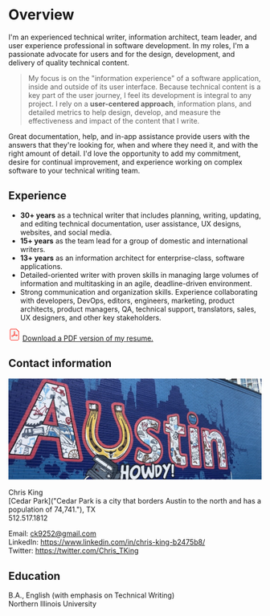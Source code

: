 # Overview

I'm an experienced technical writer, information architect, team leader, and user experience professional in software development. In my roles, I'm a passionate advocate for users and for the design, development, and delivery of quality technical content. 

> My focus is on the "information experience" of a software application, inside and outside of its user interface. Because technical content is a key part of the user journey, I feel its development is integral to any project. I rely on a **user-centered approach**, information plans, and detailed metrics to help design, develop, and measure the effectiveness and impact of the content that I write.

Great documentation, help, and in-app assistance provide users with the answers that they're looking for, when and where they need it, and with the right amount of detail. I'd love the opportunity to add my commitment, desire for continual improvement, and experience working on complex software to your technical writing team.

## Experience

* **30+ years** as a technical writer that includes planning, writing, updating, and editing technical documentation, user assistance, UX designs, websites, and social media.
* **15+ years** as the team lead for a group of domestic and international writers.
* **13+ years** as an information architect for enterprise-class, software applications.
* Detailed-oriented writer with proven skills in managing large volumes of information and multitasking in an agile, deadline-driven environment.
* Strong communication and organization skills. Experience collaborating with developers, DevOps, editors, engineers, marketing, product architects, product managers, QA, technical support, translators, sales, UX designers, and other key stakeholders.

![PDF](images/PDF_24.png) <a href="Chris-King-Resume-2023.pdf" target="_blank">Download a PDF version of my resume.</a> 

## Contact information

![Austin](images/banner-overview.jpg)

Chris King  
[Cedar Park]("Cedar Park is a city that borders Austin to the north and has a population of 74,741."), TX   
512.517.1812
<!-- 1905 Clay Ln -->


Email: <ck9252@gmail.com>  
LinkedIn: <a href="https://www.linkedin.com/in/chris-king-b2475b8/" target="_blank">https://www.linkedin.com/in/chris-king-b2475b8/</a>  
Twitter: <a href="https://twitter.com/Chris_TKing" target="_blank">https://twitter.com/Chris_TKing</a>

## Education

B.A., English \(with emphasis on Technical Writing)  
Northern Illinois University
